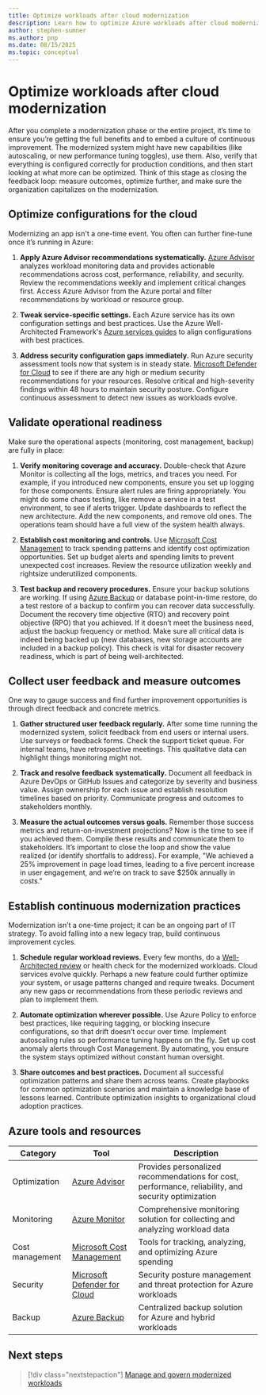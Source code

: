 ```yaml
---
title: Optimize workloads after cloud modernization
description: Learn how to optimize Azure workloads after cloud modernization by validating configurations, establishing monitoring and cost controls, measuring outcomes, and implementing continuous improvement practices for long-term success.
author: stephen-sumner
ms.author: pnp
ms.date: 08/15/2025
ms.topic: conceptual
---
```


# Optimize workloads after cloud modernization

After you complete a modernization phase or the entire project, it’s time to ensure you’re getting the full benefits and to embed a culture of continuous improvement. The modernized system might have new capabilities (like autoscaling, or new performance tuning toggles), use them. Also, verify that everything is configured correctly for production conditions, and then start looking at what more can be optimized. Think of this stage as closing the feedback loop: measure outcomes, optimize further, and make sure the organization capitalizes on the modernization.

## Optimize configurations for the cloud

Modernizing an app isn't a one-time event. You often can further fine-tune once it’s running in Azure:

1. **Apply Azure Advisor recommendations systematically.** [Azure Advisor](/azure/advisor/advisor-overview) analyzes workload monitoring data and provides actionable recommendations across cost, performance, reliability, and security. Review the recommendations weekly and implement critical changes first. Access Azure Advisor from the Azure portal and filter recommendations by workload or resource group.

2. **Tweak service-specific settings.** Each Azure service has its own configuration settings and best practices. Use the Azure Well-Architected Framework's [Azure services guides](/azure/well-architected/service-guides/?product=popular) to align configurations with best practices.

3. **Address security configuration gaps immediately.** Run Azure security assessment tools now that system is in steady state. [Microsoft Defender for Cloud](/azure/defender-for-cloud/review-security-recommendations) to see if there are any high or medium security recommendations for your resources. Resolve critical and high-severity findings within 48 hours to maintain security posture. Configure continuous assessment to detect new issues as workloads evolve.

## Validate operational readiness

Make sure the operational aspects (monitoring, cost management, backup) are fully in place:

1. **Verify monitoring coverage and accuracy.** Double-check that Azure Monitor is collecting all the logs, metrics, and traces you need. For example, if you introduced new components, ensure you set up logging for those components. Ensure alert rules are firing appropriately. You might do some chaos testing, like remove a service in a test environment, to see if alerts trigger. Update dashboards to reflect the new architecture. Add the new components, and remove old ones. The operations team should have a full view of the system health always.

2. **Establish cost monitoring and controls.** Use [Microsoft Cost Management](/azure/cost-management-billing/costs/overview-cost-management) to track spending patterns and identify cost optimization opportunities. Set up budget alerts and spending limits to prevent unexpected cost increases. Review the resource utilization weekly and rightsize underutilized components.

3. **Test backup and recovery procedures.**  Ensure your backup solutions are working. If using [Azure Backup](/azure/backup/backup-overview) or database point-in-time restore, do a test restore of a backup to confirm you can recover data successfully. Document the recovery time objective (RTO) and recovery point objective (RPO) that you achieved. If it doesn’t meet the business need, adjust the backup frequency or method. Make sure all critical data is indeed being backed up (new databases, new storage accounts are included in a backup policy). This check is vital for disaster recovery readiness, which is part of being well-architected.

## Collect user feedback and measure outcomes

One way to gauge success and find further improvement opportunities is through direct feedback and concrete metrics.

1. **Gather structured user feedback regularly.**  After some time running the modernized system, solicit feedback from end users or internal users. Use surveys or feedback forms. Check the support ticket queue. For internal teams, have retrospective meetings. This qualitative data can highlight things monitoring might not.

2. **Track and resolve feedback systematically.** Document all feedback in Azure DevOps or GitHub Issues and categorize by severity and business value. Assign ownership for each issue and establish resolution timelines based on priority. Communicate progress and outcomes to stakeholders monthly.

3. **Measure the actual outcomes versus goals.** Remember those success metrics and return-on-investment projections? Now is the time to see if you achieved them. Compile these results and communicate them to stakeholders. It’s important to close the loop and show the value realized (or identify shortfalls to address). For example, "We achieved a 25% improvement in page load times, leading to a five percent increase in user engagement, and we’re on track to save $250k annually in costs."

## Establish continuous modernization practices

Modernization isn’t a one-time project; it can be an ongoing part of IT strategy. To avoid falling into a new legacy trap, build continuous improvement cycles.

1. **Schedule regular workload reviews.** Every few months, do a [Well-Architected review](/assessments/azure-architecture-review/) or health check for the modernized workloads. Cloud services evolve quickly. Perhaps a new feature could further optimize your system, or usage patterns changed and require tweaks. Document any new gaps or recommendations from these periodic reviews and plan to implement them.

2. **Automate optimization wherever possible.** Use Azure Policy to enforce best practices, like requiring tagging, or blocking insecure configurations, so that drift doesn’t occur over time. Implement autoscaling rules so performance tuning happens on the fly. Set up cost anomaly alerts through Cost Management. By automating, you ensure the system stays optimized without constant human oversight.

3. **Share outcomes and best practices.** Document all successful optimization patterns and share them across teams. Create playbooks for common optimization scenarios and maintain a knowledge base of lessons learned. Contribute optimization insights to organizational cloud adoption practices.

## Azure tools and resources

| Category | Tool | Description |
|----------|------|-------------|
| Optimization | [Azure Advisor](/azure/advisor/advisor-overview) | Provides personalized recommendations for cost, performance, reliability, and security optimization |
| Monitoring | [Azure Monitor](/azure/azure-monitor/overview) | Comprehensive monitoring solution for collecting and analyzing workload data |
| Cost management | [Microsoft Cost Management](/azure/cost-management-billing/cost-management-billing-overview) | Tools for tracking, analyzing, and optimizing Azure spending |
| Security | [Microsoft Defender for Cloud](/azure/defender-for-cloud/defender-for-cloud-introduction) | Security posture management and threat protection for Azure workloads |
| Backup | [Azure Backup](/azure/backup/backup-overview) | Centralized backup solution for Azure and hybrid workloads |

## Next steps

> [!div class="nextstepaction"]
> [Manage and govern modernized workloads](/azure/cloud-adoption-framework/manage/)
